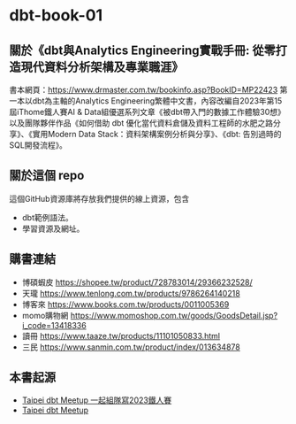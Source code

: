 # dbt-book-01

## 關於《dbt與Analytics Engineering實戰手冊: 從零打造現代資料分析架構及專業職涯》
書本網頁：https://www.drmaster.com.tw/bookinfo.asp?BookID=MP22423
第一本以dbt為主軸的Analytics Engineering繁體中文書，內容改編自2023年第15屆iThome鐵人賽AI & Data組優選系列文章《被dbt帶入門的數據工作體驗30想》以及團隊夥伴作品《如何借助 dbt 優化當代資料倉儲及資料工程師的水肥之路分享》、《實用Modern Data Stack：資料架構案例分析與分享》、《dbt: 告別過時的SQL開發流程》。

## 關於這個 repo
這個GitHub資源庫將存放我們提供的線上資源，包含
- dbt範例語法。
- 學習資源及網址。

## 購書連結
- 博碩蝦皮 https://shopee.tw/product/728783014/29366232528/
- 天瓏 https://www.tenlong.com.tw/products/9786264140218
- 博客來 https://www.books.com.tw/products/0011005369
- momo購物網 https://www.momoshop.com.tw/goods/GoodsDetail.jsp?i_code=13418336
- 讀冊 https://www.taaze.tw/products/11101050833.html
- 三民 https://www.sanmin.com.tw/product/index/013634878

## 本書起源
- [Taipei dbt Meetup 一起組隊寫2023鐵人賽](https://medium.com/dbt-local-taiwan/dbt-%E7%9A%84%E7%B9%81%E9%AB%94%E4%B8%AD%E6%96%87%E8%B3%87%E6%BA%90-8013565645b4)
- [Taipei dbt Meetup](https://www.meetup.com/taipei-dbt-meetup/)
